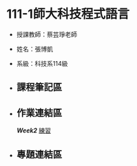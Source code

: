 # 111-1師大科技程式語言
* 授課教師：蔡芸琤老師  
* 姓名：張博凱  
* 系級：科技系114級  

* ## 課程筆記區  
* ## 作業連結區
    ***Week2***
    [練習](https://github.com/allen20021005/PL/blob/main/Week2-practice.ipynb)
* ## 專題連結區
